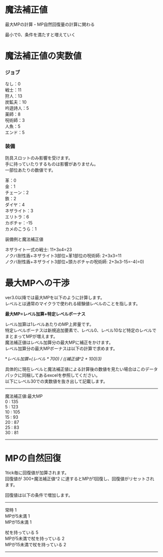 # 魔法補正値

最大MPの計算・MP自然回復量の計算に関わる

最小で0、条件を満たすと増えていく

# 魔法補正値の実数値

### ジョブ  

なし：0  
戦士：11  
狩人：13  
炭鉱夫：10  
吟遊詩人：5  
薬師：8  
呪術師：3  
人魚：5  
エンド：5

### 装備

防具スロットのみ影響を受けます。  
手に持っていたりするものは影響がありません。  
一部位あたりの数値です。

革：0  
金：1  
チェーン：2  
鉄：2  
ダイヤ：4  
ネザライト：3  
エリトラ：6  
カボチャ：-15  
カメのこうら：1  

装備例と魔法補正値  

ネザライト一式の戦士: 11+3x4=23  
ノクバ耐性盾+ネザライト3部位+革1部位の呪術師: 2+3x3=11  
ノクバ耐性盾+ネザライト3部位+頭カボチャの呪術師: 2+3x3-15=-4(=0)  

# 最大MPへの干渉

ver3.0以降では最大MPを以下のように計算します。  
レベルとは通常のマイクラで使われる経験値レベルのことを指します。

**最大MP=レベル加算+特定レベルボーナス**

レベル加算は1レベルあたりのMP上昇量です。  
特定レベルボーナスは新規追加要素で、レベル0、レベル10など特定のレベルでまとまってMPが増えます。  
魔法補正値はレベル加算分の最大MPに補正をかけます。  
レベル加算分の最大MPボーナスは以下の計算で求めます。

**レベル加算=(レベル * 700) / ((補正値^2 + 100)*3)**

具体的に現在レベルと魔法補正値による計算後の数値を見たい場合はこのデータパックに同梱してあるexcelを参照してください。  
以下にレベル30での実数値を抜き出して記載します。  

---

魔法補正値:最大MP  
0  : 135  
5  : 123  
10 : 105  
15 : 93  
20 : 87  
25 : 83  
30 : 81  

---

# MPの自然回復

1tick毎に回復値が加算されます。  
回復値が 300+魔法補正値^2 に達するとMPが1回復し、回復値がリセットされます。

回復値は以下の条件で増加します。

---

常時 1  
MPが5未満 1  
MPが15未満 1  

杖を持っている 5  
MPが5未満で杖を持っている 2  
MPが15未満で杖を持っている 2  

---